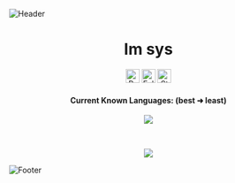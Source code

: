 ![Header](./header.png)

<h1 align="center">Im sys</h1>
<a href="https://github.com/imvast"></a>

<p align="center">
  <img height="25" src="https://api.visitorbadge.io/api/VisitorHit?user=imvast&countColorcountColor&countColor=%23006EFF" alt="Profile Views"/>
  <img height="25" src="https://img.shields.io/github/followers/imvast?color=4a12ba&style=for-the-badge&logo=github&label=Follow" alt="Followers"/>
  <img height="25" src="https://img.shields.io/github/stars/imvast?color=f429ff&style=for-the-badge&logo=github&label=Stars" alt="Stars"/>
</p>
<h4 align="center">Current Known Languages: (best ➜ least)</h5>
<p align="center">
           <img src="https://skillicons.dev/icons?i=py,go,nodejs,html,cs,"/>
</p>

<br>

<p align="center">
  <img src="https://github-readme-stats.vercel.app/api/?username=imvast&title_color=674fc9&text_color=9f9f9f&show_icons=true&bg_color=00000000&hide_border=true&icon_color=674fc9&hide_title=true&count_private=true" />
</p>

![Footer](./footer.png)
